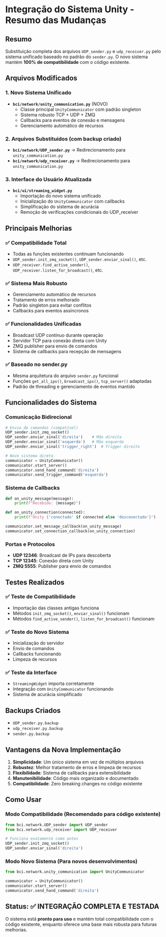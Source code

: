 # Integração do Sistema Unity - Resumo das Mudanças

## Resumo
Substituição completa dos arquivos `UDP_sender.py` e `udp_receiver.py` pelo sistema unificado baseado no padrão do `sender.py`. O novo sistema mantém **100% de compatibilidade** com o código existente.

## Arquivos Modificados

### 1. Novo Sistema Unificado
- **`bci/network/unity_communication.py`** (NOVO)
  - Classe principal `UnityCommunicator` com padrão singleton
  - Sistema robusto TCP + UDP + ZMQ
  - Callbacks para eventos de conexão e mensagens
  - Gerenciamento automático de recursos

### 2. Arquivos Substituídos (com backup criado)
- **`bci/network/UDP_sender.py`** → Redirecionamento para `unity_communication.py`
- **`bci/network/udp_receiver.py`** → Redirecionamento para `unity_communication.py`

### 3. Interface do Usuário Atualizada
- **`bci/ui/streaming_widget.py`**
  - Importação do novo sistema unificado
  - Inicialização do `UnityCommunicator` com callbacks
  - Simplificação do sistema de acurácia
  - Remoção de verificações condicionais do UDP_receiver

## Principais Melhorias

### ✅ Compatibilidade Total
- Todas as funções existentes continuam funcionando
- `UDP_sender.init_zmq_socket()`, `UDP_sender.enviar_sinal()`, etc.
- `UDP_receiver.find_active_sender()`, `UDP_receiver.listen_for_broadcast()`, etc.

### ✅ Sistema Mais Robusto
- Gerenciamento automático de recursos
- Tratamento de erros melhorado
- Padrão singleton para evitar conflitos
- Callbacks para eventos assíncronos

### ✅ Funcionalidades Unificadas
- Broadcast UDP contínuo durante operação
- Servidor TCP para conexão direta com Unity
- ZMQ publisher para envio de comandos
- Sistema de callbacks para recepção de mensagens

### ✅ Baseado no sender.py
- Mesma arquitetura do arquivo `sender.py` funcional
- Funções `get_all_ips()`, `broadcast_ips()`, `tcp_server()` adaptadas
- Padrão de threading e gerenciamento de eventos mantido

## Funcionalidades do Sistema

### Comunicação Bidirecional
```python
# Envio de comandos (compatível)
UDP_sender.init_zmq_socket()
UDP_sender.enviar_sinal('direita')    # Mão direita
UDP_sender.enviar_sinal('esquerda')   # Mão esquerda
UDP_sender.enviar_sinal('trigger_right')  # Trigger direito

# Novo sistema direto
communicator = UnityCommunicator()
communicator.start_server()
communicator.send_hand_command('direita')
communicator.send_trigger_command('esquerda')
```

### Sistema de Callbacks
```python
def on_unity_message(message):
    print(f"Recebido: {message}")

def on_unity_connection(connected):
    print(f"Unity {'conectado' if connected else 'desconectado'}")

communicator.set_message_callback(on_unity_message)
communicator.set_connection_callback(on_unity_connection)
```

### Portas e Protocolos
- **UDP 12346**: Broadcast de IPs para descoberta
- **TCP 12345**: Conexão direta com Unity
- **ZMQ 5555**: Publisher para envio de comandos

## Testes Realizados

### ✅ Teste de Compatibilidade
- Importação das classes antigas funciona
- Métodos `init_zmq_socket()`, `enviar_sinal()` funcionam
- Métodos `find_active_sender()`, `listen_for_broadcast()` funcionam

### ✅ Teste do Novo Sistema
- Inicialização do servidor
- Envio de comandos
- Callbacks funcionando
- Limpeza de recursos

### ✅ Teste da Interface
- `StreamingWidget` importa corretamente
- Integração com `UnityCommunicator` funcionando
- Sistema de acurácia simplificado

## Backups Criados
- `UDP_sender.py.backup`
- `udp_receiver.py.backup`
- `sender.py.backup`

## Vantagens da Nova Implementação

1. **Simplicidade**: Um único sistema em vez de múltiplos arquivos
2. **Robustez**: Melhor tratamento de erros e limpeza de recursos
3. **Flexibilidade**: Sistema de callbacks para extensibilidade
4. **Manutenibilidade**: Código mais organizado e documentado
5. **Compatibilidade**: Zero breaking changes no código existente

## Como Usar

### Modo Compatibilidade (Recomendado para código existente)
```python
from bci.network.UDP_sender import UDP_sender
from bci.network.udp_receiver import UDP_receiver

# Funciona exatamente como antes
UDP_sender.init_zmq_socket()
UDP_sender.enviar_sinal('direita')
```

### Modo Novo Sistema (Para novos desenvolvimentos)
```python
from bci.network.unity_communication import UnityCommunicator

communicator = UnityCommunicator()
communicator.start_server()
communicator.send_hand_command('direita')
```

## Status: ✅ INTEGRAÇÃO COMPLETA E TESTADA

O sistema está **pronto para uso** e mantém total compatibilidade com o código existente, enquanto oferece uma base mais robusta para futuras melhorias.
